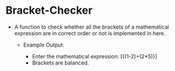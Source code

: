 # Bracket-Checker

* A function to check whether all the brackets of a mathematical expression are in correct order or not is implemented in here.<br/>



	* Example Output:

		* Enter the mathematical expression: [{(1-2)+(2*5)}]
		* Brackets are balanced.